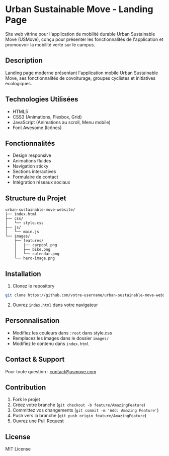 # Urban Sustainable Move - Landing Page

Site web vitrine pour l'application de mobilité durable Urban Sustainable Move (USMove), conçu pour présenter les fonctionnalités de l'application et promouvoir la mobilité verte sur le campus.

## Description
Landing page moderne présentant l'application mobile Urban Sustainable Move, ses fonctionnalités de covoiturage, groupes cyclistes et initiatives écologiques.

## Technologies Utilisées
- HTML5
- CSS3 (Animations, Flexbox, Grid)
- JavaScript (Animations au scroll, Menu mobile)
- Font Awesome (Icônes)

## Fonctionnalités
- Design responsive
- Animations fluides
- Navigation sticky
- Sections interactives
- Formulaire de contact
- Intégration réseaux sociaux

## Structure du Projet
```
urban-sustainable-move-website/
├── index.html
├── css/
│   └── style.css
├── js/
│   └── main.js
└── images/
    ├── features/
    │   ├── carpool.png
    │   ├── bike.png
    │   └── calendar.png
    └── hero-image.png
```

## Installation
1. Clonez le repository
```bash
git clone https://github.com/votre-username/urban-sustainable-move-website.git
```
2. Ouvrez `index.html` dans votre navigateur

## Personnalisation
- Modifiez les couleurs dans `:root` dans style.css
- Remplacez les images dans le dossier `images/`
- Modifiez le contenu dans `index.html`

## Contact & Support
Pour toute question : contact@usmove.com

## Contribution
1. Fork le projet
2. Créez votre branche (`git checkout -b feature/AmazingFeature`)
3. Committez vos changements (`git commit -m 'Add: Amazing Feature'`)
4. Push vers la branche (`git push origin feature/AmazingFeature`)
5. Ouvrez une Pull Request

## License
MIT License
